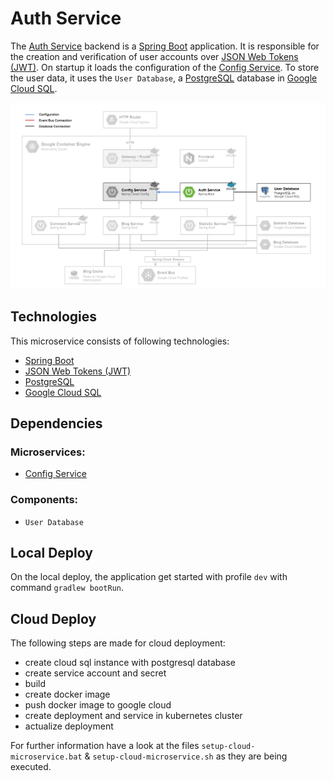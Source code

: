 # Auth Service

The [Auth Service](../authmicroservice) backend is a [Spring Boot](https://spring.io/projects/spring-boot) application. It is responsible for the creation and verification of user accounts over [JSON Web Tokens (JWT)](https://jwt.io/).
On startup it loads the configuration of the [Config Service](../configmicroservice).
To store the user data, it uses the `User Database`, a [PostgreSQL](https://www.postgresql.org/) database in [Google Cloud SQL](https://cloud.google.com/sql/).

![Auth Service Deployment](../_resources/deployment_auth.png)

## Technologies

This microservice consists of following technologies:
* [Spring Boot](https://spring.io/projects/spring-boot)
* [JSON Web Tokens (JWT)](https://jwt.io/)
* [PostgreSQL](https://www.postgresql.org/)
* [Google Cloud SQL](https://cloud.google.com/sql/)

## Dependencies

### Microservices:

* [Config Service](../configmicroservice)

### Components:

* `User Database`

## Local Deploy

On the local deploy, the application get started with profile `dev` with command `gradlew bootRun`.

## Cloud Deploy

The following steps are made for cloud deployment:
* create cloud sql instance with postgresql database
* create service account and secret
* build
* create docker image
* push docker image to google cloud
* create deployment and service in kubernetes cluster
* actualize deployment

For further information have a look at the files `setup-cloud-microservice.bat` & `setup-cloud-microservice.sh` as they are being executed.
